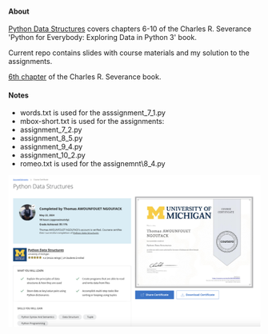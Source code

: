 #### About

[Python Data Structures](https://www.coursera.org/learn/python-data) covers chapters 6-10 of the Charles R. Severance 'Python for Everybody: Exploring Data in Python 3' book.

Current repo contains slides with course materials and my solution to the assignments.

[6th chapter](https://www.py4e.com/html3/06-strings) of the Charles R. Severance book.

#### Notes

- words.txt is used for the asssignment\_7_1.py
- mbox-short.txt is used for the assignments:
 - assignment\_7_2.py
 - assignment\_8_5.py
 - assignment\_9_4.py
 - assignment\_10_2.py
- romeo.txt is used for the assignemnt\8_4.py

![Certificate](certificate.png)